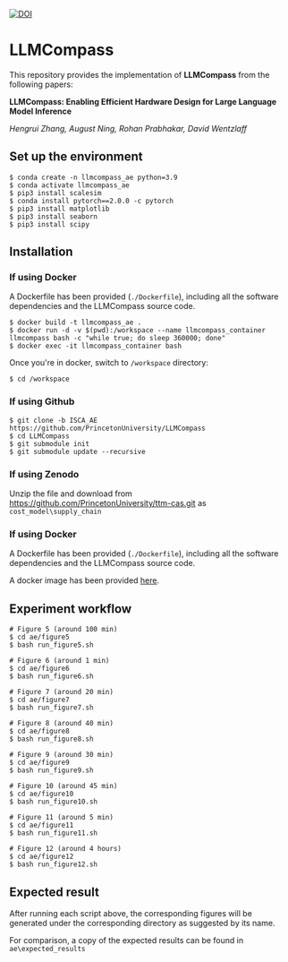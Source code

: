 [![DOI](https://zenodo.org/badge/779008229.svg)](https://zenodo.org/doi/10.5281/zenodo.10892431)

# LLMCompass

This repository provides the implementation of **LLMCompass** from the following papers:

**LLMCompass: Enabling Efficient Hardware Design for Large Language Model Inference**

*Hengrui Zhang, August Ning, Rohan Prabhakar, David Wentzlaff*


## Set up the environment

```
$ conda create -n llmcompass_ae python=3.9
$ conda activate llmcompass_ae
$ pip3 install scalesim
$ conda install pytorch==2.0.0 -c pytorch
$ pip3 install matplotlib
$ pip3 install seaborn
$ pip3 install scipy
```

## Installation

### If using Docker
A Dockerfile has been provided (`./Dockerfile`), including all the software dependencies and the LLMCompass source code.

```
$ docker build -t llmcompass_ae .
$ docker run -d -v $(pwd):/workspace --name llmcompass_container llmcompass bash -c "while true; do sleep 360000; done"
$ docker exec -it llmcompass_container bash
```

Once you're in docker, switch to `/workspace` directory:

```
$ cd /workspace
```

### If using Github
```
$ git clone -b ISCA_AE https://github.com/PrincetonUniversity/LLMCompass
$ cd LLMCompass
$ git submodule init
$ git submodule update --recursive
```

### If using Zenodo
Unzip the file and download from https://github.com/PrincetonUniversity/ttm-cas.git as `cost_model\supply_chain`


### If using Docker
A Dockerfile has been provided (`./Dockerfile`), including all the software dependencies and the LLMCompass source code.

A docker image has been provided [here](https://github.com/HenryChang213/LLMCompass_ISCA_AE_docker).

## Experiment workflow
```
# Figure 5 (around 100 min) 
$ cd ae/figure5
$ bash run_figure5.sh 

# Figure 6 (around 1 min)
$ cd ae/figure6
$ bash run_figure6.sh

# Figure 7 (around 20 min)
$ cd ae/figure7
$ bash run_figure7.sh

# Figure 8 (around 40 min)
$ cd ae/figure8
$ bash run_figure8.sh

# Figure 9 (around 30 min)
$ cd ae/figure9
$ bash run_figure9.sh

# Figure 10 (around 45 min)
$ cd ae/figure10
$ bash run_figure10.sh

# Figure 11 (around 5 min) 
$ cd ae/figure11
$ bash run_figure11.sh

# Figure 12 (around 4 hours) 
$ cd ae/figure12
$ bash run_figure12.sh
```

## Expected result

After running each script above, the corresponding figures
will be generated under the corresponding directory as suggested by its name.

For comparison, a copy of the expected results can be found in `ae\expected_results`

